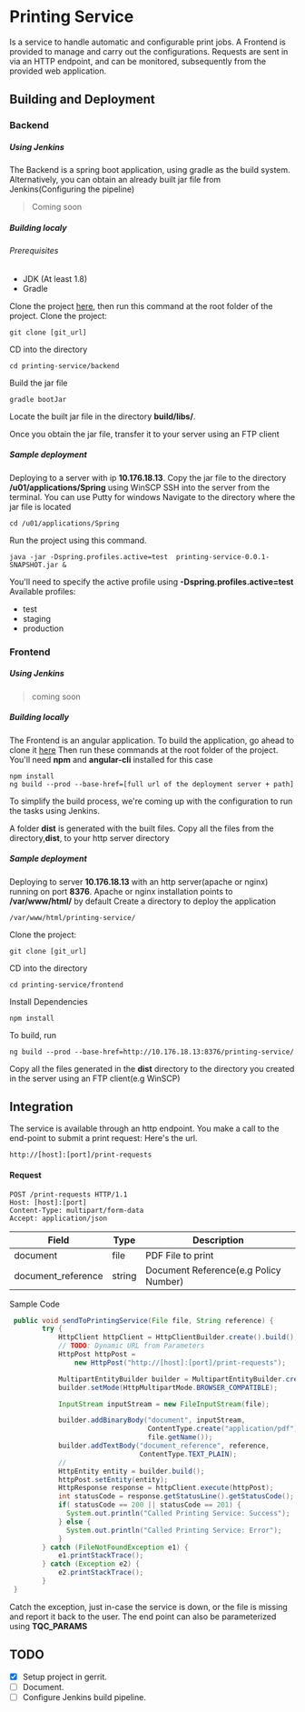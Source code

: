 # Printing Service
Is a service to handle automatic and configurable print jobs. A Frontend is provided to manage and carry out the configurations. Requests are sent in via an HTTP endpoint, and can be monitored, subsequently from the
provided web application.

## Building and Deployment
### Backend
##### Using Jenkins
The Backend is a spring boot application, using gradle as the build system.
Alternatively, you can obtain an already built jar file from Jenkins(Configuring the pipeline)
> Coming soon
##### Building localy
###### Prerequisites
- JDK (At least 1.8)
- Gradle

Clone the project [here](http://10.176.18.27:8080/#/admin/projects/printing-service),
then run this command at the root folder of the project.
Clone the project:
```
git clone [git_url]
```
CD into the directory
```
cd printing-service/backend
```
Build the jar file
```
gradle bootJar
```
Locate the built jar file in the directory **build/libs/**. 

Once you obtain the jar file, transfer it to your server using an FTP client

##### Sample deployment
Deploying to a server with ip **10.176.18.13**.
Copy the jar file to the directory **/u01/applications/Spring** using WinSCP
SSH into the server from the terminal. You can use Putty for windows
Navigate to the directory where the jar file is located
```
cd /u01/applications/Spring
```
Run the project using this command.
```
java -jar -Dspring.profiles.active=test  printing-service-0.0.1-SNAPSHOT.jar &
```
You'll need to specify the active profile using __-Dspring.profiles.active=test__
Available profiles:
 - test
 - staging
 - production

### Frontend
##### Using Jenkins

> coming soon

##### Building locally
The Frontend is an angular application. To build the application, go ahead to clone it [here](http://10.176.18.27:8080/#/admin/projects/printing-service)
Then run these commands at the root folder of the project.
You'll need **npm** and **angular-cli** installed for this case
```
npm install
ng build --prod --base-href=[full url of the deployment server + path]
```
To simplify the build process, we're coming up with the configuration to run the tasks using Jenkins.

A folder **dist** is generated with the built files. Copy all the files from the directory,**dist**, to your http server directory

##### Sample deployment
Deploying to  server **10.176.18.13** with an http server(apache or nginx) running on port **8376**.
Apache or nginx installation points to **/var/www/html/** by default
Create a directory to deploy the application
```
/var/www/html/printing-service/
```
Clone the project:
```
git clone [git_url]
```
CD into the directory
```
cd printing-service/frontend
```
Install Dependencies
```
npm install
```
To build, run
```
ng build --prod --base-href=http://10.176.18.13:8376/printing-service/
```
Copy all the files generated in the **dist** directory to the directory you created in the server using an FTP client(e.g WinSCP)


## Integration
The service is available through an http endpoint. You make a call to the end-point to submit a print request: Here's the url.
```
http://[host]:[port]/print-requests
```
#### Request
```
POST /print-requests HTTP/1.1
Host: [host]:[port]
Content-Type: multipart/form-data
Accept: application/json
```
| Field              | Type     | Description                         |
| -------------------|----------| ------------------------------------|
| document           | file     | PDF File to print                   |
| document_reference | string   | Document Reference(e.g Policy Number)|

Sample Code
```java
 public void sendToPrintingService(File file, String reference) {
        try {
            HttpClient httpClient = HttpClientBuilder.create().build();
            // TODO: Dynamic URL from Parameters
            HttpPost httpPost =
                new HttpPost("http://[host]:[port]/print-requests");

            MultipartEntityBuilder builder = MultipartEntityBuilder.create();
            builder.setMode(HttpMultipartMode.BROWSER_COMPATIBLE);

            InputStream inputStream = new FileInputStream(file);

            builder.addBinaryBody("document", inputStream,
                                  ContentType.create("application/pdf"),
                                  file.getName());
            builder.addTextBody("document_reference", reference,
                                ContentType.TEXT_PLAIN);
            //
            HttpEntity entity = builder.build();
            httpPost.setEntity(entity);
            HttpResponse response = httpClient.execute(httpPost);
            int statusCode = response.getStatusLine().getStatusCode();
            if( statusCode == 200 || statusCode == 201) {
              System.out.println("Called Printing Service: Success");
            } else {
              System.out.println("Called Printing Service: Error");
            }
        } catch (FileNotFoundException e1) {
            e1.printStackTrace();
        } catch (Exception e2) {
            e2.printStackTrace();
        }
 }
```
Catch the exception, just in-case the service is down, or the file is missing and report it back to the user.
The end point can also be parameterized using **TQC_PARAMS** 

## TODO
- [x] Setup project in gerrit.
- [ ] Document.
- [ ] Configure Jenkins build pipeline.

